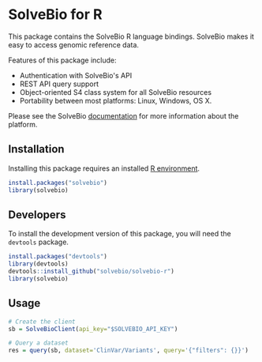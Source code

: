 # SolveBio for R

This package contains the SolveBio R language bindings. SolveBio makes it easy
to access genomic reference data.

Features of this package include:

* Authentication with SolveBio's API
* REST API query support
* Object-oriented S4 class system for all SolveBio resources
* Portability between most platforms: Linux, Windows, OS X.

Please see the SolveBio [documentation](https://docs.solvebio.com) for more
information about the platform.


## Installation

Installing this package requires an installed [R environment](http://www.r-project.org).

````R
install.packages("solvebio")
library(solvebio)
````


## Developers

To install the development version of this package, you will need the `devtools` package.

````R
install.packages("devtools")
library(devtools)
devtools::install_github("solvebio/solvebio-r")
library(solvebio)
````


## Usage

````R
# Create the client
sb = SolveBioClient(api_key="$SOLVEBIO_API_KEY")

# Query a dataset
res = query(sb, dataset='ClinVar/Variants', query='{"filters": {}}')
````
